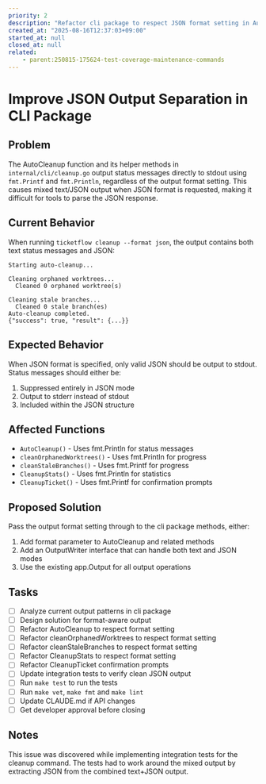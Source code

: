 ```yaml
---
priority: 2
description: "Refactor cli package to respect JSON format setting in AutoCleanup and related functions"
created_at: "2025-08-16T12:37:03+09:00"
started_at: null
closed_at: null
related:
    - parent:250815-175624-test-coverage-maintenance-commands
---
```


# Improve JSON Output Separation in CLI Package

## Problem
The AutoCleanup function and its helper methods in `internal/cli/cleanup.go` output status messages directly to stdout using `fmt.Printf` and `fmt.Println`, regardless of the output format setting. This causes mixed text/JSON output when JSON format is requested, making it difficult for tools to parse the JSON response.

## Current Behavior
When running `ticketflow cleanup --format json`, the output contains both text status messages and JSON:
```
Starting auto-cleanup...

Cleaning orphaned worktrees...
  Cleaned 0 orphaned worktree(s)

Cleaning stale branches...
  Cleaned 0 stale branch(es)
Auto-cleanup completed.
{"success": true, "result": {...}}
```

## Expected Behavior
When JSON format is specified, only valid JSON should be output to stdout. Status messages should either be:
1. Suppressed entirely in JSON mode
2. Output to stderr instead of stdout
3. Included within the JSON structure

## Affected Functions
- `AutoCleanup()` - Uses fmt.Println for status messages
- `cleanOrphanedWorktrees()` - Uses fmt.Println for progress
- `cleanStaleBranches()` - Uses fmt.Printf for progress
- `CleanupStats()` - Uses fmt.Println for statistics
- `CleanupTicket()` - Uses fmt.Printf for confirmation prompts

## Proposed Solution
Pass the output format setting through to the cli package methods, either:
1. Add format parameter to AutoCleanup and related methods
2. Add an OutputWriter interface that can handle both text and JSON modes
3. Use the existing app.Output for all output operations

## Tasks
- [ ] Analyze current output patterns in cli package
- [ ] Design solution for format-aware output
- [ ] Refactor AutoCleanup to respect format setting
- [ ] Refactor cleanOrphanedWorktrees to respect format setting
- [ ] Refactor cleanStaleBranches to respect format setting
- [ ] Refactor CleanupStats to respect format setting
- [ ] Refactor CleanupTicket confirmation prompts
- [ ] Update integration tests to verify clean JSON output
- [ ] Run `make test` to run the tests
- [ ] Run `make vet`, `make fmt` and `make lint`
- [ ] Update CLAUDE.md if API changes
- [ ] Get developer approval before closing

## Notes
This issue was discovered while implementing integration tests for the cleanup command. The tests had to work around the mixed output by extracting JSON from the combined text+JSON output.